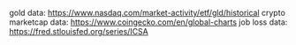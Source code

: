 gold data: https://www.nasdaq.com/market-activity/etf/gld/historical
crypto marketcap data: https://www.coingecko.com/en/global-charts
job loss data: https://fred.stlouisfed.org/series/ICSA
